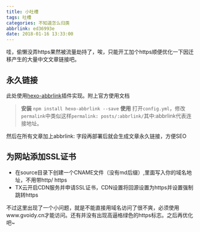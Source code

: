 ```yaml
---
title: 小吐槽
tags: 吐槽
categories: 不知道怎么归类
abbrlink: ed36993e
date: 2018-01-16 13:33:00
---
```


哇，偷懒没弄https果然被流量劫持了，唉，只能开工加个https顺便优化一下因迁移产生的大量中文文章链接吧。

## 永久链接
此处使用[hexo-abbrlink](https://github.com/Rozbo/hexo-abbrlink)插件实现。附上官方使用文档
> **安装**
`npm install hexo-abbrlink --save`
**使用**
打开`config.yml`，修改`permalink`中类似这样`permalink: posts/:abbrlink/`其中:abbrlink代表连接地址。

然后在所有文章加上abbrlink: 字段再部署后就会生成文章永久链接，方便SEO

## 为网站添加SSL证书
- 在source目录下创建一个CNAME文件（没有md后缀）,里面写入你的域名地址，不用带http/ https
- TX云开启CDN服务并申请SSL证书，CDN设置将回源设置为https并设置强制跳转https


不过这里出现了一个小问题，就是不能直接用域名访问了很不爽，必须使用www.gvoidy.cn才能访问。还有并没有出现高逼格绿色的https标志。之后再优化吧~